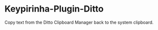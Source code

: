 # Keypirinha-Plugin-Ditto
Copy text from the Ditto Clipboard Manager back to the system clipboard.

